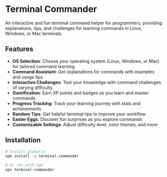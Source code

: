 # Terminal Commander

An interactive and fun terminal command helper for programmers, providing explanations, tips, and challenges for learning commands in Linux, Windows, or Mac terminals.

## Features

- **OS Selection**: Choose your operating system (Linux, Windows, or Mac) for tailored command learning
- **Command Assistant**: Get explanations for commands with examples and usage tips
- **Interactive Challenges**: Test your knowledge with command challenges of varying difficulty
- **Gamification**: Earn XP points and badges as you learn and master commands
- **Progress Tracking**: Track your learning journey with stats and achievements
- **Random Tips**: Get helpful terminal tips to improve your workflow
- **Easter Eggs**: Discover fun surprises as you explore commands
- **Customizable Settings**: Adjust difficulty level, color themes, and more

## Installation

```bash
# Install globally
npm install -g terminal-commander

# Or run with npx
npx terminal-commander
